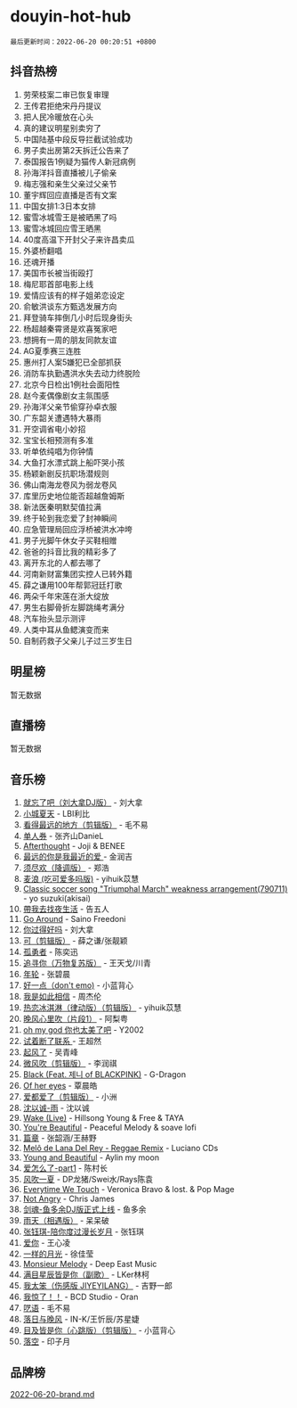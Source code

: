 # douyin-hot-hub

`最后更新时间：2022-06-20 00:20:51 +0800`

## 抖音热榜

1. 劳荣枝案二审已恢复审理
1. 王传君拒绝宋丹丹提议
1. 把人民冷暖放在心头
1. 真的建议明星别卖穷了
1. 中国陆基中段反导拦截试验成功
1. 男子卖出房第2天拆迁公告来了
1. 泰国报告1例疑为猫传人新冠病例
1. 孙海洋抖音直播被儿子偷亲
1. 梅志强和亲生父亲过父亲节
1. 董宇辉回应直播是否有文案
1. 中国女排1:3日本女排
1. 蜜雪冰城雪王是被晒黑了吗
1. 蜜雪冰城回应雪王晒黑
1. 40度高温下开封父子来许昌卖瓜
1. 外婆桥翻唱
1. 还魂开播
1. 美国市长被当街殴打
1. 梅尼耶首部电影上线
1. 爱情应该有的样子姐弟恋设定
1. 俞敏洪谈东方甄选发展方向
1. 拜登骑车摔倒几小时后现身街头
1. 杨超越秦霄贤是欢喜冤家吧
1. 想拥有一周的朋友同款友谊
1. AG夏季赛三连胜
1. 惠州打人案5嫌犯已全部抓获
1. 消防车执勤遇洪水失去动力终脱险
1. 北京今日检出1例社会面阳性
1. 赵今麦偶像剧女主氛围感
1. 孙海洋父亲节偷穿孙卓衣服
1. 广东韶关遭遇特大暴雨
1. 开空调省电小妙招
1. 宝宝长相预测有多准
1. 听单依纯唱为你钟情
1. 大鱼打水漂式跳上船吓哭小孩
1. 杨颖新剧反抗职场潜规则
1. 佛山南海龙卷风为弱龙卷风
1. 库里历史地位能否超越詹姆斯
1. 新法医秦明默契值拉满
1. 终于轮到我恋爱了封神瞬间
1. 应急管理局回应浮桥被洪水冲垮
1. 男子光脚午休女子买鞋相赠
1. 爸爸的抖音比我的精彩多了
1. 离开东北的人都去哪了
1. 河南新财富集团实控人已转外籍
1. 薛之谦用100年帮郭冠廷打歌
1. 两朵千年宋莲在浙大绽放
1. 男生右脚骨折左脚跳绳考满分
1. 汽车抬头显示测评
1. 人类中耳从鱼鳃演变而来
1. 自制药救子父亲儿子过三岁生日

## 明星榜

暂无数据

## 直播榜

暂无数据

## 音乐榜

1. [就忘了吧（刘大拿DJ版）]() - 刘大拿
1. [小城夏天]() - LBI利比
1. [看得最远的地方（剪辑版）](https://sf3-cdn-tos.douyinstatic.com/obj/tos-cn-ve-2774/7e3cdc91401846d0a5a08ac34c7105ad) - 毛不易
1. [单人券]() - 张齐山DanieL
1. [Afterthought](https://sf3-cdn-tos.douyinstatic.com/obj/tos-cn-ve-2774/5b832cdf45494148ba3c17fc04eec659) - Joji & BENEE
1. [最远的你是我最近的爱 ]() - 金润吉
1. [须尽欢（降调版）]() - 郑浩
1. [麦浪 (吃可爱多吗版)](https://sf6-cdn-tos.douyinstatic.com/obj/tos-cn-ve-2774/fb2bf2aaa2854aaa8ec0fcfabbee4bd8) - yihuik苡慧
1. [Classic soccer song "Triumphal March" weakness arrangement(790711)](https://sf6-cdn-tos.douyinstatic.com/obj/tos-cn-ve-2774/7881e2ee1b664fe9ae8d0b4e47c46751) - yo suzuki(akisai)
1. [帶我去找夜生活]() - 告五人
1. [Go Around](https://sf6-cdn-tos.douyinstatic.com/obj/tos-cn-ve-2774/1a48011be7d94d03931c3f9658371558) - Saino Freedoni
1. [你过得好吗]() - 刘大拿
1. [可（剪辑版）]() - 薛之谦/张靓颖
1. [孤勇者]() - 陈奕迅
1. [追寻你（万物复苏版）](https://sf3-cdn-tos.douyinstatic.com/obj/tos-cn-ve-2774/cfb22ccf85784f2f83bcefe9ad675822) - 王天戈/川青
1. [年轮]() - 张碧晨
1. [好一点（don't emo)]() - 小蓝背心
1. [我是如此相信]() - 周杰伦
1. [热恋冰淇淋（律动版）（剪辑版）](https://sf6-cdn-tos.douyinstatic.com/obj/tos-cn-ve-2774/f1d2a591fa43439b995217ebd60b28d8) - yihuik苡慧
1. [晚风心里吹（片段1）](https://sf3-cdn-tos.douyinstatic.com/obj/tos-cn-ve-2774/504672ab830c472fa6a5870195b458a9) - 阿梨粤
1. [oh my god 你也太美了吧]() - Y2002
1. [试着断了联系 ]() - 王超然
1. [起风了]() - 吴青峰
1. [微风吹（剪辑版）]() - 李润祺
1. [Black (Feat. 제니 of BLACKPINK)](https://sf6-cdn-tos.douyinstatic.com/obj/tos-cn-ve-2774/97b52b90d39643a192d08ab8c9b08678) - G-Dragon
1. [Of her eyes]() - 覃晨皓
1. [爱都爱了（剪辑版）](https://sf6-cdn-tos.douyinstatic.com/obj/tos-cn-ve-2774/ea838a8eccd2486f8d7aa26551f04225) - 小洲
1. [沈以诚-雨](https://sf6-cdn-tos.douyinstatic.com/obj/tos-cn-ve-2774/12ca00e82fc34bd4880d181c2afaff1d) - 沈以诚
1. [Wake (Live)]() - Hillsong Young & Free & TAYA
1. [You're Beautiful](https://sf3-cdn-tos.douyinstatic.com/obj/tos-cn-ve-2774/956433a3bed543cc83d1cb4d719d7580) - Peaceful Melody & soave lofi
1. [篇章](https://sf3-cdn-tos.douyinstatic.com/obj/tos-cn-ve-2774/6cd3e3ba67254449ae2883146305ac06) - 张韶涵/王赫野
1. [Melô de Lana Del Rey - Reggae Remix](https://sf6-cdn-tos.douyinstatic.com/obj/tos-cn-ve-2774/8ee0eb2f5e704f54a7bf3dc9d3253032) - Luciano CDs
1. [Young and Beautiful](https://sf3-cdn-tos.douyinstatic.com/obj/tos-cn-ve-2774/49bd7f88437f4d86982fa511270b36fd) - Aylin my moon
1. [爱怎么了-part1]() - 陈村长
1. [风吹一夏](https://sf3-cdn-tos.douyinstatic.com/obj/tos-cn-ve-2774/64b5a4609eb843c29c974d39d4d5d058) - DP龙猪/Swei水/Rays陈袁
1. [Everytime We Touch](https://sf3-cdn-tos.douyinstatic.com/obj/tos-cn-ve-2774/c75ab010a32d4437a8c98ef5c7b40478) - Veronica Bravo & lost. & Pop Mage
1. [Not Angry](https://sf6-cdn-tos.douyinstatic.com/obj/tos-cn-ve-2774/651f30a826dc43cbb6becf6b048f9541) - Chris James
1. [剑魂-鱼多余DJ版正式上线]() - 鱼多余
1. [雨天（相遇版）]() - 呆呆破
1. [张钰琪-陪你度过漫长岁月]() - 张钰琪
1. [爱你](https://sf3-cdn-tos.douyinstatic.com/obj/tos-cn-ve-2774/738d8b240f1e4519b44cf31c84e02e24) - 王心凌
1. [一样的月光]() - 徐佳莹
1. [Monsieur Melody]() - Deep East Music
1. [满目星辰皆是你（副歌）](https://sf3-cdn-tos.douyinstatic.com/obj/tos-cn-ve-2774/f750c9d3284c45dd99ebf8d39f9dbe68) - LKer林柯
1. [我太笨（伤感版 JIYEYILANG）]() - 吉野一郎
1. [我惊了！！](https://sf6-cdn-tos.douyinstatic.com/obj/tos-cn-ve-2774/4ed69e350acd4332ae6e3f6e2a7856ce) - BCD Studio - Oran
1. [呓语]() - 毛不易
1. [落日与晚风](https://sf6-cdn-tos.douyinstatic.com/obj/tos-cn-ve-2774/c0df4d955e5e4cda94db402d63b71b53) - IN-K/王忻辰/苏星婕
1. [目及皆是你（心跳版）（剪辑版）]() - 小蓝背心
1. [落空](https://sf6-cdn-tos.douyinstatic.com/obj/tos-cn-ve-2774/1ab7e60e92a0457698fa2e39f0c0ccae) - 印子月

## 品牌榜

[2022-06-20-brand.md](2022-06-20-brand.md)
